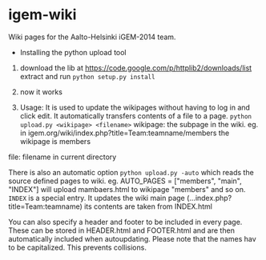 igem-wiki
=========

Wiki pages for the Aalto-Helsinki iGEM-2014 team.

* Installing the python upload tool
1. download the lib at
https://code.google.com/p/httplib2/downloads/list
extract and run `python setup.py install`

2. now it works

3. Usage:
It is used to update the wikipages without having to log in and click edit.
It automatically transfers contents of a file to a page.
`python upload.py <wikipage> <filename>`
wikipage:	the subpage in the wiki.
			eg. in igem.org/wiki/index.php?title=Team:teamname/members
			the wikipage is members
			
file:		filename in current directory

There is also an automatic option `python upload.py -auto`
which reads the source defined pages to wiki.
eg.
AUTO_PAGES = ["members", "main", "INDEX"]
will upload mambaers.html to wikipage "members" and so on.
`INDEX` is a special entry. It updates the wiki main page (...index.php?title=Team:teamname) its contents are taken from INDEX.html

You can also specify a header and footer to be included in every page.
These can be stored in HEADER.html and FOOTER.html and are then automatically included when autoupdating. Please note that the names hav to be capitalized. This prevents collisions.
